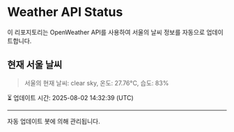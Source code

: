 
# Weather API Status

이 리포지토리는 OpenWeather API를 사용하여 서울의 날씨 정보를 자동으로 업데이트합니다.

## 현재 서울 날씨
> 서울의 현재 날씨: clear sky, 온도: 27.76°C, 습도: 83%

⏳ 업데이트 시간: 2025-08-02 14:32:39 (UTC)

---
자동 업데이트 봇에 의해 관리됩니다.
